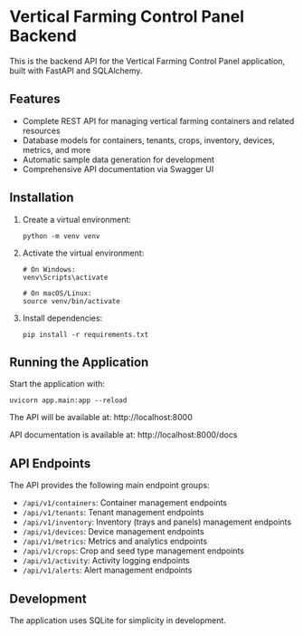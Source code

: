 # Vertical Farming Control Panel Backend

This is the backend API for the Vertical Farming Control Panel application, built with FastAPI and SQLAlchemy.

## Features

- Complete REST API for managing vertical farming containers and related resources
- Database models for containers, tenants, crops, inventory, devices, metrics, and more
- Automatic sample data generation for development
- Comprehensive API documentation via Swagger UI

## Installation

1. Create a virtual environment:
   ```
   python -m venv venv
   ```

2. Activate the virtual environment:
   ```
   # On Windows:
   venv\Scripts\activate
   
   # On macOS/Linux:
   source venv/bin/activate
   ```

3. Install dependencies:
   ```
   pip install -r requirements.txt
   ```

## Running the Application

Start the application with:
```
uvicorn app.main:app --reload
```

The API will be available at: http://localhost:8000

API documentation is available at: http://localhost:8000/docs

## API Endpoints

The API provides the following main endpoint groups:

- `/api/v1/containers`: Container management endpoints
- `/api/v1/tenants`: Tenant management endpoints
- `/api/v1/inventory`: Inventory (trays and panels) management endpoints
- `/api/v1/devices`: Device management endpoints
- `/api/v1/metrics`: Metrics and analytics endpoints
- `/api/v1/crops`: Crop and seed type management endpoints
- `/api/v1/activity`: Activity logging endpoints
- `/api/v1/alerts`: Alert management endpoints

## Development

The application uses SQLite for simplicity in development.